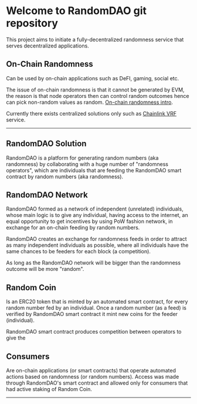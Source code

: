 # Welcome to RandomDAO git repository

This project aims to initiate a fully-decentralized randomness service that serves decentralized applications.



## On-Chain Randomness
Can be used by on-chain applications such as DeFI, gaming, social etc.

The issue of on-chain randomness is that it cannot be generated by EVM, the reason is that node operators then can control random outcomes hence can pick non-random values as random. [On-chain randomness intro](https://media.dedaub.com/bad-randomness-is-even-dicier-than-you-think-7fa2c6e0c2cd).

Currently there exists centralized solutions only such as [Chainlink VRF](https://docs.chain.link/vrf/v2/introduction/) service.

---

## RandomDAO Solution

RandomDAO is a platform for generating random numbers (aka randomness) by collaborating with a huge number of "randomness operators", which are individuals that are feeding the RandomDAO smart contract by random numbers (aka randomness).


## RandomDAO Network
RandomDAO formed as a network of independent (unrelated) individuals, whose main logic is to give any individual, having access to the internet, an equal opportunity to get incentives by using PoW fashion network, in exchange for an on-chain feeding by random numbers.

RandomDAO creates an exchange for randomness feeds in order to attract as many independent individuals as possible, where all individuals have the same chances to be feeders for each block (a competition).

As long as the RandomDAO network will be bigger than the randomness outcome will be more "random".

## Random Coin

Is an ERC20 token that is minted by an automated smart contract, for every random number fed by an individual. Once a random number (as a feed) is verified by RandomDAO smart contract it mint new coins for the feeder (individual).

RandomDAO smart contract produces competition between operators to give the 

## Consumers
Are on-chain applications (or smart contracts) that operate automated actions based on randomness (or random numbers). Access was made through RandomDAO's smart contract and allowed only for consumers that had active staking of Random Coin.

---

